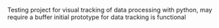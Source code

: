 Testing project for visual tracking of data processing with python, may require a buffer initial prototype for data tracking is functional
